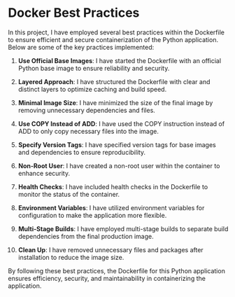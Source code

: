 # Docker Best Practices

In this project, I have employed several best practices within the Dockerfile to ensure efficient and secure containerization of the Python application. Below are some of the key practices implemented:

1. **Use Official Base Images**: I have started the Dockerfile with an official Python base image to ensure reliability and security.

2. **Layered Approach**: I have structured the Dockerfile with clear and distinct layers to optimize caching and build speed.

3. **Minimal Image Size**: I have minimized the size of the final image by removing unnecessary dependencies and files.

4. **Use COPY Instead of ADD**: I have used the COPY instruction instead of ADD to only copy necessary files into the image.

5. **Specify Version Tags**: I have specified version tags for base images and dependencies to ensure reproducibility.

6. **Non-Root User**: I have created a non-root user within the container to enhance security.

7. **Health Checks**: I have included health checks in the Dockerfile to monitor the status of the container.

8. **Environment Variables**: I have utilized environment variables for configuration to make the application more flexible.

9. **Multi-Stage Builds**: I have employed multi-stage builds to separate build dependencies from the final production image.

10. **Clean Up**: I have removed unnecessary files and packages after installation to reduce the image size.

By following these best practices, the Dockerfile for this Python application ensures efficiency, security, and maintainability in containerizing the application.